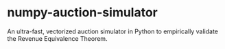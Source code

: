 # numpy-auction-simulator
An ultra-fast, vectorized auction simulator in Python to empirically validate the Revenue Equivalence Theorem.
